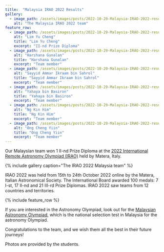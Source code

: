 ```yaml
---
title:  "Malaysia IRAO 2022 Results"
gallery:
  - image_path: /assets/images/posts/2022-10-29-Malaysia-IRAO-2022-results/IRAO-2022-team.jpg
    alt: "The Malaysia IRAO 2022 team"
feature_row:
  - image_path: /assets/images/posts/2022-10-29-Malaysia-IRAO-2022-results/Lim Yu Cheng.jpg
    alt: "Lim Yu Cheng"
    title: "Lim Yu Cheng"
    excerpt: "II-nd Prize Diploma"
  - image_path: /assets/images/posts/2022-10-29-Malaysia-IRAO-2022-results/Harshana Gunalan.jpg
    alt: "Harshana Gunalan"
    title: "Harshana Gunalan"
    excerpt: "Team member"
  - image_path: /assets/images/posts/2022-10-29-Malaysia-IRAO-2022-results/Sayyid Ammar Ikraam bin Sahrol.jpg
    alt: "Sayyid Ammar Ikraam bin Sahrol"
    title: "Sayyid Ammar Ikraam bin Sahrol"
    excerpt: "Team member"
  - image_path: /assets/images/posts/2022-10-29-Malaysia-IRAO-2022-results/Yahaya bin Basiron.jpg
    alt: "Yahaya bin Basiron"
    title: "Yahaya bin Basiron"
    excerpt: "Team member"
  - image_path: /assets/images/posts/2022-10-29-Malaysia-IRAO-2022-results/Ng Kin Him.jpg
    alt: "Ng Kin Him"
    title: "Ng Kin Him"
    excerpt: "Team member"
  - image_path: /assets/images/posts/2022-10-29-Malaysia-IRAO-2022-results/Ong Cheng Yiin.jpg
    alt: "Ong Cheng Yiin"
    title: "Ong Cheng Yiin"
    excerpt: "Team member"
---
```


Our Malaysian team won 1 II-nd Prize Diploma at the [2022 International Remote Astronomy Olympiad (IRAO)](http://www.issp.ac.ru/IRAO/2022/) held by Matera, Italy.

{% include gallery caption="The IRAO 2022 Malaysia team" %}

IRAO 2022 was held from 15th to 24th October 2022 online by the Matera, Italian Astronomical Society. The International Board awarded 100 medals: 7 I-st, 17 II-nd and 21 III-rd Prize Diplomas. IRAO 2022 saw teams from 12 countries and territories.

{% include feature_row %}

If you are interested in the Astronomy Olympiad, look out for the [Malaysian Astronomy Olympiad](/iao/), which is the national selection test in Malaysia for the astronomy Olympiad.

Congratulations to the team, and we wish them all the best in their future journeys!

Photos are provided by the students.